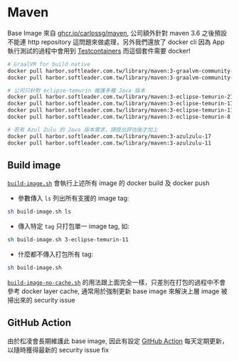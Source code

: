 # Maven

Base Image 來自 [ghcr.io/carlossg/maven](https://ghcr.io/carlossg/maven), 公司額外針對 maven 3.6 之後預設不能連 http repository 這問題來做處理，另外我們還放了 docker cli 因為 App 執行測試的過程中會用到 [Testcontainers](https://www.testcontainers.org/) 而這個套件需要 docker!

```sh
# GraalVM for build native
docker pull harbor.softleader.com.tw/library/maven:3-graalvm-community-21
docker pull harbor.softleader.com.tw/library/maven:3-graalvm-community-25

# 公司只針對 eclipse-temurin 維護多種 Java 版本
docker pull harbor.softleader.com.tw/library/maven:3-eclipse-temurin-21
docker pull harbor.softleader.com.tw/library/maven:3-eclipse-temurin-17
docker pull harbor.softleader.com.tw/library/maven:3-eclipse-temurin-11
docker pull harbor.softleader.com.tw/library/maven:3-eclipse-temurin-8

# 若有 Azul Zulu 的 Java 版本需求，請提出評估後才加上
docker pull harbor.softleader.com.tw/library/maven:3-azulzulu-17
docker pull harbor.softleader.com.tw/library/maven:3-azulzulu-11
```
## Build image

[`build-image.sh`](./build-image.sh) 會執行上述所有 image 的 docker build 及 docker push

- 參數傳入 `ls` 列出所有支援的 image tag:

```sh
sh build-image.sh ls
```

- 傳入特定 `tag` 只打包單一 image tag, 如:

```sh
sh build-image.sh 3-eclipse-temurin-11
```

- 什麼都不傳入打包所有 tag:

```sh
sh build-image.sh
```

[`build-image-no-cache.sh`](./build-image-no-cache.sh) 的用法跟上面完全一樣，只差別在打包的過程中不會參考 docker layer cache, 通常用於強制更新 base image 來解決上層 image 被掃出來的 security issue

## GitHub Action

由於松凌會長期維護此 base image, 因此有設定 [GitHub Action](../.github/workflows) 每天定期更新，以隨時獲得最新的 security issue fix
